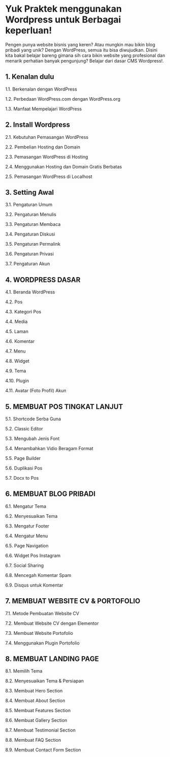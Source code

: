 # Yuk Praktek menggunakan Wordpress untuk Berbagai keperluan!
Pengen punya website bisnis yang keren? Atau mungkin mau bikin blog pribadi yang unik? Dengan WordPress, semua itu bisa diwujudkan. Disini kita bakal belajar bareng gimana sih cara bikin website yang profesional dan menarik perhatian banyak pengunjung? Belajar dari dasar CMS Wordpress!. 
## 1. Kenalan dulu
1.1. Berkenalan dengan WordPress

1.2. Perbedaan WordPress.com dengan WordPress.org

1.3. Manfaat Mempelajari WordPress
## 2. Install Wordpress
2.1. Kebutuhan Pemasangan WordPress

2.2. Pembelian Hosting dan Domain

2.3. Pemasangan WordPress di Hosting

2.4. Menggunakan Hosting dan Domain Gratis Berbatas

2.5. Pemasangan WordPress di Localhost
## 3. Setting Awal
3.1. Pengaturan Umum

3.2. Pengaturan Menulis

3.3. Pengaturan Membaca

3.4. Pengaturan Diskusi

3.5. Pengaturan Permalink

3.6. Pengaturan Privasi

3.7. Pengaturan Akun
## 4. WORDPRESS DASAR
4.1. Beranda WordPress

4.2. Pos

4.3. Kategori Pos

4.4. Media

4.5. Laman

4.6. Komentar

4.7. Menu

4.8. Widget

4.9. Tema

4.10. Plugin

4.11. Avatar (Foto Profil) Akun
## 5. MEMBUAT POS TINGKAT LANJUT
5.1. Shortcode Serba Guna

5.2. Classic Editor

5.3. Mengubah Jenis Font

5.4. Menambahkan Vidio Beragam Format

5.5. Page Builder

5.6. Duplikasi Pos

5.7. Docx to Pos
## 6. MEMBUAT BLOG PRIBADI
6.1. Mengatur Tema

6.2. Menyesuaikan Tema

6.3. Mengatur Footer

6.4. Mengatur Menu

6.5. Page Navigation

6.6. Widget Pos Instagram

6.7. Social Sharing

6.8. Mencegah Komentar Spam

6.9. Disqus untuk Komentar 
## 7. MEMBUAT WEBSITE CV & PORTOFOLIO
7.1. Metode Pembuatan Website CV

7.2. Membuat Website CV dengan Elementor

7.3. Membuat Website Portofolio

7.4. Menggunakan Plugin Portofolio
## 8. MEMBUAT LANDING PAGE
8.1. Memilih Tema

8.2. Menyesuaikan Tema & Persiapan

8.3. Membuat Hero Section

8.4. Membuat About Section

8.5. Membuat Features Section

8.6. Membuat Gallery Section

8.7. Membuat Testimonial Section

8.8. Membuat FAQ Section

8.9. Membuat Contact Form Section
